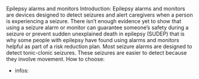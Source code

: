 Epilepsy alarms and monitors
Introduction:
Epilepsy alarms and monitors are devices designed to detect seizures and alert
caregivers when a person is experiencing a seizure. There isn’t enough evidence yet to
show that using a seizure alarm or monitor can guarantee someone’s safety during a seizure
or prevent sudden unexplained death in epilepsy (SUDEP) that is why some people with
epilepsy have found using alarms and monitors helpful as part of a risk reduction plan.
Most seizure alarms are designed to detect tonic-clonic seizures. These seizures are easier
to detect because they involve movement.
How to choose:
- infos: